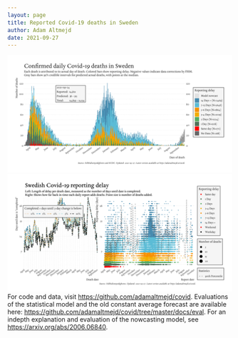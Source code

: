 ```yaml
---
layout: page
title: Reported Covid-19 deaths in Sweden
author: Adam Altmejd
date: 2021-09-27
---
```


![Graph of Swedish Covid-19 deaths with reporting delay.](deaths_lag_sweden_2021-09-27.png "Swedish Covid-19 deaths.")
![Graph of Swedish Covid-19 reporting delay in daily deaths.](lag_trend_sweden_2021-09-27.png "Trend in Swedish Covid-19 mortality reporting delay.")
For code and data, visit <https://github.com/adamaltmejd/covid>.
Evaluations of the statistical model and the old constant average forecast are available here: <https://github.com/adamaltmejd/covid/tree/master/docs/eval>.
For an indepth explanation and evaluation of the nowcasting model, see <https://arxiv.org/abs/2006.06840>.
